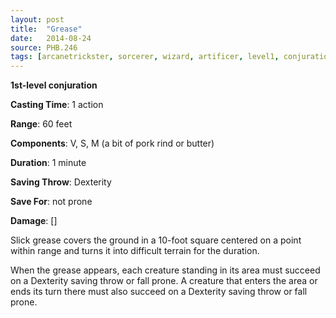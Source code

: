 ```yaml
---
layout: post
title:  "Grease"
date:   2014-08-24
source: PHB.246
tags: [arcanetrickster, sorcerer, wizard, artificer, level1, conjuration]
---
```


**1st-level conjuration**

**Casting Time**: 1 action

**Range**: 60 feet

**Components**: V, S, M (a bit of pork rind or butter)

**Duration**: 1 minute

**Saving Throw**: Dexterity

**Save For**: not prone

**Damage**: []

Slick grease covers the ground in a 10-foot square centered on a point within range and turns it into difficult terrain for the duration.

When the grease appears, each creature standing in its area must succeed on a Dexterity saving throw or fall prone. A creature that enters the area or ends its turn there must also succeed on a Dexterity saving throw or fall prone.